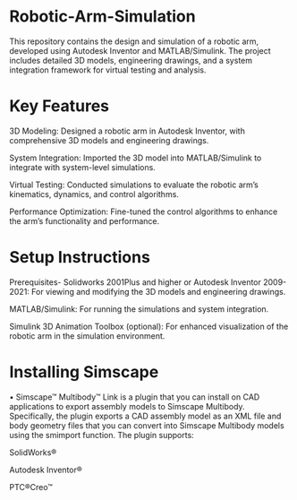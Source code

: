 # Robotic-Arm-Simulation
This repository contains the design and simulation of a robotic arm, developed using Autodesk Inventor and MATLAB/Simulink. The project includes detailed 3D models, engineering drawings, and a system integration framework for virtual testing and analysis.
# Key Features 
3D Modeling: Designed a robotic arm in Autodesk Inventor, with comprehensive 3D models and engineering drawings.

System Integration: Imported the 3D model into MATLAB/Simulink to integrate with system-level simulations.

Virtual Testing: Conducted simulations to evaluate the robotic arm’s kinematics, dynamics, and control algorithms.

Performance Optimization: Fine-tuned the control algorithms to enhance the arm’s functionality and performance.

# Setup Instructions
Prerequisites-
Solidworks 2001Plus and higher or Autodesk Inventor 2009-2021: For viewing and modifying the 3D models and engineering drawings.

MATLAB/Simulink: For running the simulations and system integration.

Simulink 3D Animation Toolbox (optional): For enhanced visualization of the robotic arm in the simulation environment.

# Installing Simscape
• Simscape™ Multibody™ Link is a plugin that you can install on CAD applications to export assembly models to Simscape Multibody. Specifically, the plugin exports a CAD assembly model as an XML file and body geometry files that you can convert into Simscape Multibody models using the smimport function. The plugin supports:

SolidWorks®

Autodesk Inventor®

PTC®Creo™


